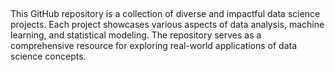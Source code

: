 ##
This GitHub repository is a collection of diverse and impactful data science projects. Each project showcases various aspects of data analysis, machine learning, and statistical modeling. The repository serves as a comprehensive resource for exploring real-world applications of data science concepts.
